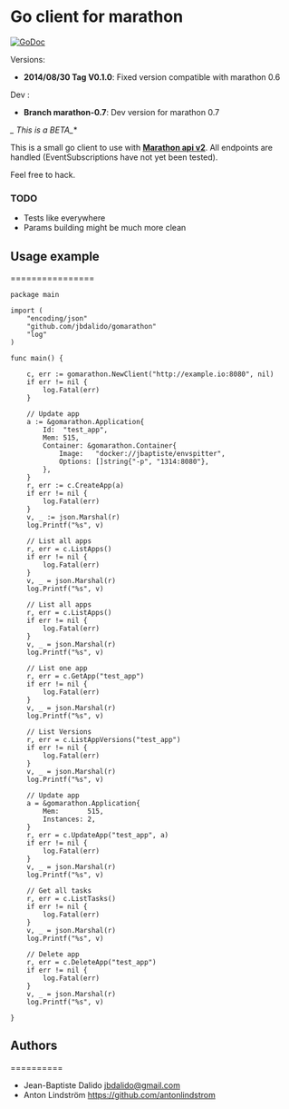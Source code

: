 Go client for marathon
======================

[![GoDoc](https://godoc.org/github.com/jbdalido/gomarathon?status.svg)](https://godoc.org/github.com/jbdalido/gomarathon)

Versions:

 - **2014/08/30 Tag V0.1.0**: 
   Fixed version compatible with marathon 0.6 

Dev :

 - **Branch marathon-0.7**: 
   Dev version for marathon 0.7

**_* This is a BETA_**

This is a small go client to use with **[Marathon api v2](https://github.com/mesosphere/marathon/blob/master/REST.md)**. All endpoints are handled (EventSubscriptions have not yet been tested).

Feel free to hack.

### TODO

* Tests like everywhere
* Params building might be much more clean

## Usage example
================
    
    package main

    import (
        "encoding/json"
        "github.com/jbdalido/gomarathon"
        "log"
    )

    func main() {

        c, err := gomarathon.NewClient("http://example.io:8080", nil)
        if err != nil {
            log.Fatal(err)
        }

        // Update app
        a := &gomarathon.Application{
            Id:  "test_app",
            Mem: 515,
            Container: &gomarathon.Container{
                Image:   "docker://jbaptiste/envspitter",
                Options: []string{"-p", "1314:8080"},
            },
        }
        r, err := c.CreateApp(a)
        if err != nil {
            log.Fatal(err)
        }
        v, _ := json.Marshal(r)
        log.Printf("%s", v)

        // List all apps
        r, err = c.ListApps()
        if err != nil {
            log.Fatal(err)
        }
        v, _ = json.Marshal(r)
        log.Printf("%s", v)

        // List all apps
        r, err = c.ListApps()
        if err != nil {
            log.Fatal(err)
        }
        v, _ = json.Marshal(r)
        log.Printf("%s", v)

        // List one app
        r, err = c.GetApp("test_app")
        if err != nil {
            log.Fatal(err)
        }
        v, _ = json.Marshal(r)
        log.Printf("%s", v)

        // List Versions
        r, err = c.ListAppVersions("test_app")
        if err != nil {
            log.Fatal(err)
        }
        v, _ = json.Marshal(r)
        log.Printf("%s", v)

        // Update app
        a = &gomarathon.Application{
            Mem:       515,
            Instances: 2,
        }
        r, err = c.UpdateApp("test_app", a)
        if err != nil {
            log.Fatal(err)
        }
        v, _ = json.Marshal(r)
        log.Printf("%s", v)

        // Get all tasks
        r, err = c.ListTasks()
        if err != nil {
            log.Fatal(err)
        }
        v, _ = json.Marshal(r)
        log.Printf("%s", v)

        // Delete app
        r, err = c.DeleteApp("test_app")
        if err != nil {
            log.Fatal(err)
        }
        v, _ = json.Marshal(r)
        log.Printf("%s", v)

    }

## Authors
==========
- Jean-Baptiste Dalido <jbdalido@gmail.com>
- Anton Lindström <https://github.com/antonlindstrom>
